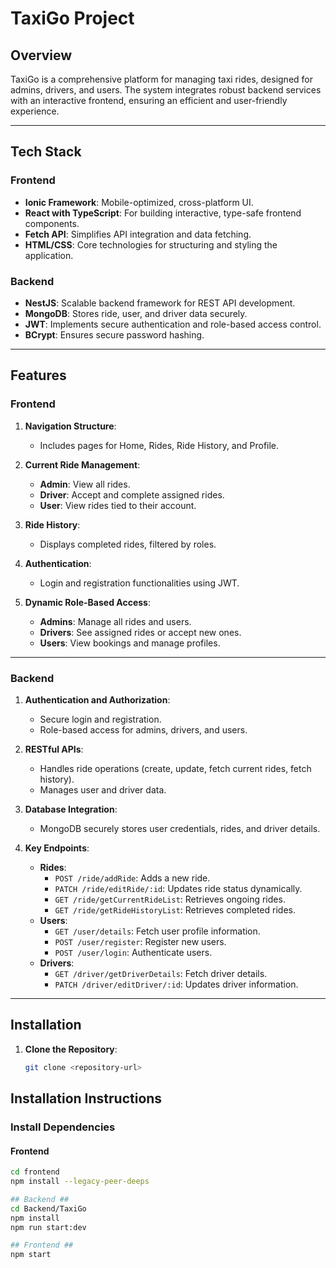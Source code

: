 # **TaxiGo Project**

## **Overview**

TaxiGo is a comprehensive platform for managing taxi rides, designed for admins, drivers, and users. The system integrates robust backend services with an interactive frontend, ensuring an efficient and user-friendly experience.

---

## **Tech Stack**

### **Frontend**
- **Ionic Framework**: Mobile-optimized, cross-platform UI.
- **React with TypeScript**: For building interactive, type-safe frontend components.
- **Fetch API**: Simplifies API integration and data fetching.
- **HTML/CSS**: Core technologies for structuring and styling the application.

### **Backend**
- **NestJS**: Scalable backend framework for REST API development.
- **MongoDB**: Stores ride, user, and driver data securely.
- **JWT**: Implements secure authentication and role-based access control.
- **BCrypt**: Ensures secure password hashing.

---

## **Features**

### **Frontend**
1. **Navigation Structure**:
   - Includes pages for Home, Rides, Ride History, and Profile.

2. **Current Ride Management**:
   - **Admin**: View all rides.
   - **Driver**: Accept and complete assigned rides.
   - **User**: View rides tied to their account.

3. **Ride History**:
   - Displays completed rides, filtered by roles.

4. **Authentication**:
   - Login and registration functionalities using JWT.

5. **Dynamic Role-Based Access**:
   - **Admins**: Manage all rides and users.
   - **Drivers**: See assigned rides or accept new ones.
   - **Users**: View bookings and manage profiles.

---

### **Backend**
1. **Authentication and Authorization**:
   - Secure login and registration.
   - Role-based access for admins, drivers, and users.

2. **RESTful APIs**:
   - Handles ride operations (create, update, fetch current rides, fetch history).
   - Manages user and driver data.

3. **Database Integration**:
   - MongoDB securely stores user credentials, rides, and driver details.

4. **Key Endpoints**:
   - **Rides**:
     - `POST /ride/addRide`: Adds a new ride.
     - `PATCH /ride/editRide/:id`: Updates ride status dynamically.
     - `GET /ride/getCurrentRideList`: Retrieves ongoing rides.
     - `GET /ride/getRideHistoryList`: Retrieves completed rides.
   - **Users**:
     - `GET /user/details`: Fetch user profile information.
     - `POST /user/register`: Register new users.
     - `POST /user/login`: Authenticate users.
   - **Drivers**:
     - `GET /driver/getDriverDetails`: Fetch driver details.
     - `PATCH /driver/editDriver/:id`: Updates driver information.

---

## **Installation**

1. **Clone the Repository**:
   ```bash
   git clone <repository-url>


## **Installation Instructions**

### **Install Dependencies**

#### **Frontend**
```bash
cd frontend
npm install --legacy-peer-deeps

## Backend ##
cd Backend/TaxiGo
npm install
npm run start:dev

## Frontend ##
npm start

